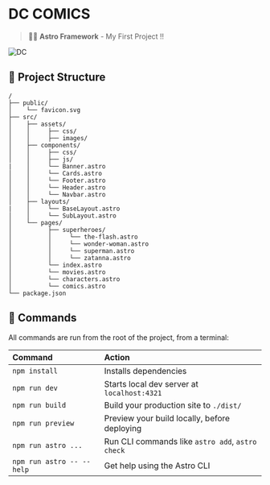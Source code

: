 # DC COMICS

> 🧑‍🚀 **Astro Framework** - My First Project !!

![DC](https://github.com/user-attachments/assets/0ec4c409-027e-4c54-a28b-2ee10f06d037)


## 🚀 Project Structure

```text
/
├── public/
│    └── favicon.svg
├── src/
│    ├── assets/
│    │     ├── css/
│    │     ├── images/
│    ├── components/
│    │     ├── css/
│    │     ├── js/
|    │     └── Banner.astro
│    │     └── Cards.astro
│    │     └── Footer.astro
│    │     └── Header.astro
│    │     └── Navbar.astro  
│    ├── layouts/
|    │     └── BaseLayout.astro
│    │     └── SubLayout.astro  
│    └── pages/
│          ├── superheroes/
│          │     └── the-flash.astro
│          │     └── wonder-woman.astro
│          │     └── superman.astro
│          │     └── zatanna.astro
│          └── index.astro
│          └── movies.astro
│          └── characters.astro
│          └── comics.astro
└── package.json
```

## 🧞 Commands

All commands are run from the root of the project, from a terminal:

| Command                   | Action                                           |
| :------------------------ | :----------------------------------------------- |
| `npm install`             | Installs dependencies                            |
| `npm run dev`             | Starts local dev server at `localhost:4321`      |
| `npm run build`           | Build your production site to `./dist/`          |
| `npm run preview`         | Preview your build locally, before deploying     |
| `npm run astro ...`       | Run CLI commands like `astro add`, `astro check` |
| `npm run astro -- --help` | Get help using the Astro CLI                     |
